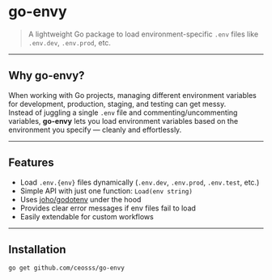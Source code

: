 # go-envy

> A lightweight Go package to load environment-specific `.env` files like `.env.dev`, `.env.prod`, etc.

---

## Why go-envy?

When working with Go projects, managing different environment variables for development, production, staging, and testing can get messy.  
Instead of juggling a single `.env` file and commenting/uncommenting variables, **go-envy** lets you load environment variables based on the environment you specify — cleanly and effortlessly.

---

## Features

- Load `.env.{env}` files dynamically (`.env.dev`, `.env.prod`, `.env.test`, etc.)
- Simple API with just one function: `Load(env string)`
- Uses [joho/godotenv](https://github.com/joho/godotenv) under the hood
- Provides clear error messages if env files fail to load
- Easily extendable for custom workflows

---

## Installation

```bash
go get github.com/ceosss/go-envy